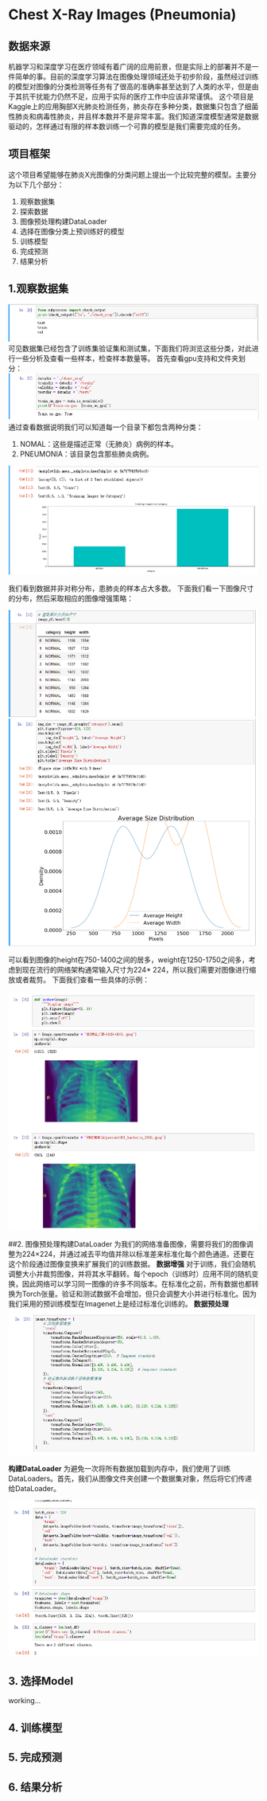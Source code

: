 # Chest X-Ray Images (Pneumonia)

## 数据来源
机器学习和深度学习在医疗领域有着广阔的应用前景，但是实际上的部署并不是一件简单的事。目前的深度学习算法在图像处理领域还处于初步阶段，虽然经过训练的模型对图像的分类检测等任务有了很高的准确率甚至达到了人类的水平，但是由于其抗干扰能力仍然不足，应用于实际的医疗工作中应该非常谨慎。
这个项目是Kaggle上的应用胸部X光肺炎检测任务，肺炎存在多种分类，数据集只包含了细菌性肺炎和病毒性肺炎，并且样本数并不是非常丰富。我们知道深度模型通常是数据驱动的，怎样通过有限的样本数训练一个可靠的模型是我们需要完成的任务。

## 项目框架
这个项目希望能够在肺炎X光图像的分类问题上提出一个比较完整的模型。主要分为以下几个部分：
1. 观察数据集
2. 探索数据
3. 图像预处理构建DataLoader
4. 选择在图像分类上预训练好的模型
5. 训练模型
6. 完成预测
7. 结果分析

## 1.观察数据集
![](img/2019-04-30-10-05-47.png)
可见数据集已经包含了训练集验证集和测试集，下面我们将浏览这些分类，对此进行一些分析及查看一些样本，检查样本数量等。
首先查看gpu支持和文件夹划分： 
![](img/2019-04-30-10-06-37.png)
通过查看数据说明我们可以知道每一个目录下都包含两种分类：  	
1. NOMAL：这些是描述正常（无肺炎）病例的样本。
2. PNEUMONIA：该目录包含那些肺炎病例。

![](img/2019-04-30-10-07-27.png)

我们看到数据并非对称分布，患肺炎的样本占大多数。
下面我们看一下图像尺寸的分布，然后采取相应的图像增强策略： 

![](img/2019-04-30-10-08-10.png)
![](img/2019-04-30-10-09-05.png)

可以看到图像的height在750-1400之间的居多，weight在1250-1750之间多，考虑到现在流行的网络架构通常输入尺寸为224* 224，所以我们需要对图像进行缩放或者裁剪。
下面我们查看一些具体的示例： 

![](img/2019-04-30-10-09-45.png)

##2. 图像预处理构建DataLoader
为我们的网络准备图像，需要将我们的图像调整为224×224，并通过减去平均值并除以标准差来标准化每个颜色通道。还要在这个阶段通过图像变换来扩展我们的训练数据。
**数据增强**
对于训练，我们会随机调整大小并裁剪图像，并将其水平翻转。每个epoch（训练时）应用不同的随机变换，因此网络可以学习同一图像的许多不同版本。在标准化之前，所有数据也都转换为Torch张量。验证和测试数据不会增加，但只会调整大小并进行标准化。因为我们采用的预训练模型在Imagenet上是经过标准化训练的。
**数据预处理**
![](img/2019-04-30-10-10-57.png)

**构建DataLoader** 
为避免一次将所有数据加载到内存中，我们使用了训练DataLoaders。首先，我们从图像文件夹创建一个数据集对象，然后将它们传递给DataLoader。

![](img/2019-04-30-10-11-27.png)

## 3. 选择Model
working...
## 4. 训练模型
## 5. 完成预测
## 6. 结果分析

